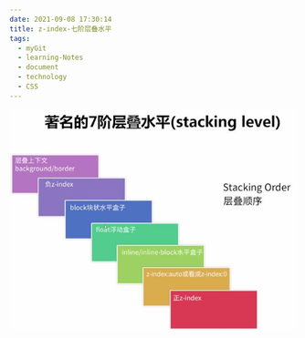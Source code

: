 ```yaml
---
date: 2021-09-08 17:30:14
title: z-index-七阶层叠水平
tags:
  - myGit
  - learning-Notes
  - document
  - technology
  - CSS
---
```


![z-index-七阶层叠水平](/images/z-index-七阶层叠水平.jpg)

